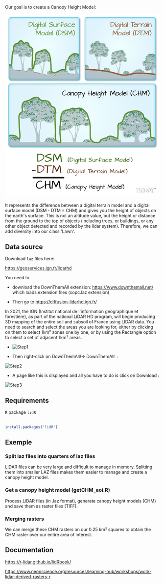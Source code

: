 
Our goal is to create a Canopy Height Model:

![Products](lidarModels.png)

It represents the difference between a digital terrain model and a digital surface model (DSM - DTM = CHM) and gives you the height of objects  on the earth's surface.  This is not an altitude value, but the height or distance from the ground to the top of objects (including trees, or buildings, or any other object detected and recorded by the lidar system). Therefore, we can add diversity into our class 'Lawn'.

## Data source

Download `laz` files here:

https://geoservices.ign.fr/lidarhd


You need to 

- download the DownThemAll extension: https://www.downthemall.net/ which loads extension files (copc.laz extension) 

- Then go to https://diffusion-lidarhd.ign.fr/   

In 2021, the IGN (Institut national de l'information géographique et forestière), as part of the national LiDAR HD program, will begin producing 3D mapping of the entire soil and subsoil of France using LIDAR data. You need to search and select the areas you are looking for, either by clicking on them to select 1km² zones one by one, or by using the Rectangle option to select a set of adjacent 1km² areas. 

- ![Step1](lidr-dal1.png) 

- Then right-click on DownThemAll!-> DownThemAll! :  

![Step2](lidr-dal2.png) 

- A page like this is displayed and all you have to do is click on Download :  

![Step3](lidr-dal3.png) 



## Requirements 

  
`R` package `lidR`

  

``` R

install.packages("lidR")

``` 

## Exemple


### Split laz files into quarters of laz files 

LiDAR files can be very large and difficult to manage in memory. Splitting them into smaller LAZ files makes them easier to manage and create a canopy height model. 

 

### Get a canopy height model (getCHM_aoi.R) 

Process LiDAR files (in .laz format), generate canopy height models (CHM) and save them as raster files (TIFF). 

 

### Merging rasters 

We can merge these CHM rasters on our 0.25 km² squares to obtain the CHM raster over our entire area of interest. 

## Documentation

https://r-lidar.github.io/lidRbook/

https://www.neonscience.org/resources/learning-hub/workshops/work-lidar-derived-rasters-r





